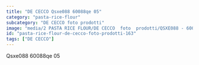 ```yaml
---
title: "DE CECCO Qsxe088 60088qe 05"
category: "pasta-rice-flour"
subcategory: "DE CECCO foto prodotti"
image: "media/2 PASTA RICE FLOUR/DE CECCO  foto  prodotti/QSXE088 - 60088QE-05.jpg"
id: "pasta-rice-flour-de-cecco-foto-prodotti-163"
tags: ["DE CECCO"]
---
```


Qsxe088 60088qe 05
